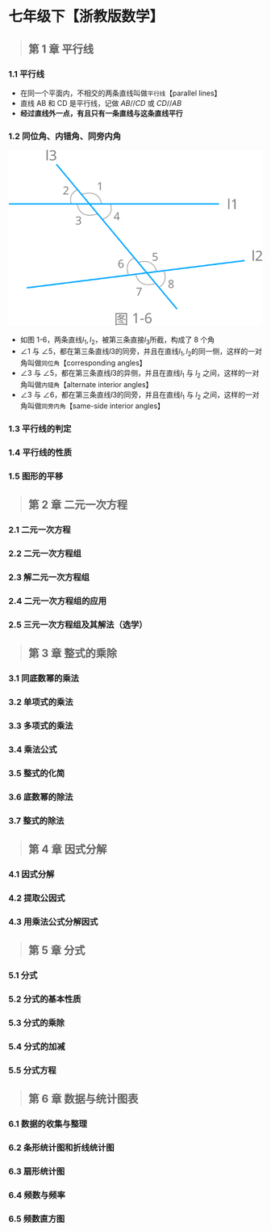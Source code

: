 # 七年级下【浙教版数学】

> ## 第 1 章 平行线

### 1.1 平行线

-   在同一个平面内，不相交的两条直线叫做`平行线`【parallel lines】
-   直线 AB 和 CD 是平行线，记做 $AB // CD$ 或 $CD // AB$
-   **经过直线外一点，有且只有一条直线与这条直线平行**

### 1.2 同位角、内错角、同旁内角

![图1-6](../../_media/math/7b/1-6.svg)

-   如图 1-6，两条直线$l_1, l_2$，被第三条直接$l_3$所截，构成了 8 个角
-   $\angle1$ 与 $\angle5$，都在第三条直线$l3$的同旁，并且在直线$l_1, l_2$的同一侧，这样的一对角叫做`同位角`【corresponding angles】
-   $\angle3$ 与 $\angle5$，都在第三条直线$l3$的异侧，并且在直线$l_1$ 与 $l_2$ 之间，这样的一对角叫做`内错角`【alternate interior angles】
-   $\angle3$ 与 $\angle6$，都在第三条直线$l3$的同旁，并且在直线$l_1$ 与 $l_2$ 之间，这样的一对角叫做`同旁内角`【same-side interior angles】

### 1.3 平行线的判定

### 1.4 平行线的性质

### 1.5 图形的平移

> ## 第 2 章 二元一次方程

### 2.1 二元一次方程

### 2.2 二元一次方程组

### 2.3 解二元一次方程组

### 2.4 二元一次方程组的应用

### 2.5 三元一次方程组及其解法（选学）

> ## 第 3 章 整式的乘除

### 3.1 同底数幂的乘法

### 3.2 单项式的乘法

### 3.3 多项式的乘法

### 3.4 乘法公式

### 3.5 整式的化简

### 3.6 底数幂的除法

### 3.7 整式的除法

> ## 第 4 章 因式分解

### 4.1 因式分解

### 4.2 提取公因式

### 4.3 用乘法公式分解因式

> ## 第 5 章 分式

### 5.1 分式

### 5.2 分式的基本性质

### 5.3 分式的乘除

### 5.4 分式的加减

### 5.5 分式方程

> ## 第 6 章 数据与统计图表

### 6.1 数据的收集与整理

### 6.2 条形统计图和折线统计图

### 6.3 扇形统计图

### 6.4 频数与频率

### 6.5 频数直方图

